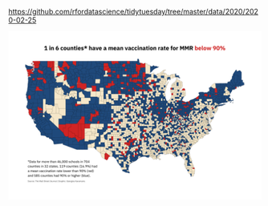 https://github.com/rfordatascience/tidytuesday/tree/master/data/2020/2020-02-25

![](plots/measles.png)

